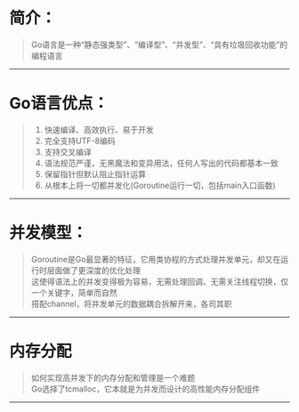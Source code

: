 # 简介：
> Go语言是一种“静态强类型”、“编译型”、“并发型”、“具有垃圾回收功能”的编程语言
---

# Go语言优点：
> 1. 快速编译、高效执行、易于开发
> 2. 完全支持UTF-8编码
> 3. 支持交叉编译
> 4. 语法规范严谨，无黑魔法和变异用法，任何人写出的代码都基本一致
> 5. 保留指针但默认阻止指针运算
> 6. 从根本上将一切都并发化(Goroutine运行一切，包括main入口函数)
---

# 并发模型：
> Goroutine是Go最显著的特征，它用类协程的方式处理并发单元，却又在运行时层面做了更深度的优化处理  
> 这使得语法上的并发变得极为容易，无需处理回调、无需关注线程切换，仅一个关键字，简单而自然  
> 搭配channel，将并发单元的数据耦合拆解开来，各司其职
---

# 内存分配
 > 如何实现高并发下的内存分配和管理是一个难题  
 > Go选择了tcmalloc，它本就是为并发而设计的高性能内存分配组件  
 ---